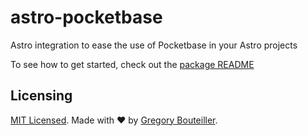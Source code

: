 # astro-pocketbase

Astro integration to ease the use of Pocketbase in your Astro projects

To see how to get started, check out the [package README](./package/README.md)

## Licensing

[MIT Licensed](./LICENSE). Made with ❤️ by [Gregory Bouteiller](https://github.com/gbouteiller).
